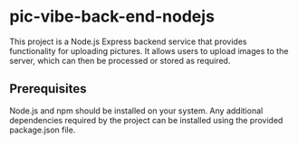 # pic-vibe-back-end-nodejs

This project is a Node.js Express backend service that provides functionality for uploading pictures. It allows users to upload images to the server, which can then be processed or stored as required.


## Prerequisites
Node.js and npm should be installed on your system.
Any additional dependencies required by the project can be installed using the provided package.json file.
